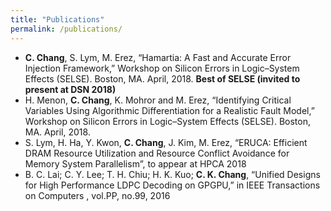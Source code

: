 ```yaml
---
title: "Publications"
permalink: /publications/
---
```

- **C. Chang**, S. Lym, M. Erez, “Hamartia: A Fast and Accurate Error Injection Framework,” Workshop on Silicon Errors in Logic–System Effects (SELSE). Boston, MA. April, 2018. **Best of SELSE (invited to present at DSN 2018)**
- H. Menon, **C. Chang**, K. Mohror and M. Erez, “Identifying Critical Variables Using Algorithmic Differentiation for a Realistic Fault Model,” Workshop on Silicon Errors in Logic–System Effects (SELSE). Boston, MA. April, 2018. 
- S. Lym, H. Ha, Y. Kwon, **C. Chang**, J. Kim, M. Erez, “ERUCA: Efficient DRAM Resource Utilization and Resource Conflict Avoidance for Memory System Parallelism”, to appear at HPCA 2018
- B. C. Lai; C. Y. Lee; T. H. Chiu; H. K. Kuo; **C. K. Chang**, “Unified Designs for High Performance LDPC Decoding on GPGPU,” in IEEE Transactions on Computers , vol.PP, no.99, 2016
